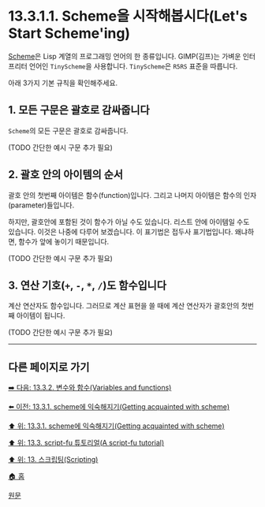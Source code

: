 # 13.3.1.1. Scheme을 시작해봅시다(Let's Start Scheme'ing)
[Scheme](https://en.wikipedia.org/wiki/Scheme_(programming_language))은 Lisp 계열의 프로그래밍 언어의 한 종류입니다. GIMP(김프)는 가벼운 인터프리터 언어인 `TinyScheme`을 사용합니다. `TinyScheme`은 `R5RS` 표준을 따릅니다.

아래 3가지 기본 규칙을 확인해주세요.

## 1. 모든 구문은 괄호로 감싸줍니다
`Scheme`의 모든 구문은 괄호로 감싸줍니다.

(TODO 간단한 예시 구문 추가 필요)

## 2. 괄호 안의 아이템의 순서
괄호 안의 첫번째 아이템은 함수(function)입니다. 그리고 나머지 아이템은 함수의 인자(parameter)들입니다.

하지만, 괄호안에 포함된 것이 함수가 아닐 수도 있습니다. 리스트 안에 아이템일 수도 있습니다. 이것은 나중에 다루어 보겠습니다. 이 표기법은 접두사 표기법입니다. 왜냐하면, 함수가 앞에 놓이기 때문입니다.

(TODO 간단한 예시 구문 추가 필요)

## 3. 연산 기호(`+`, `-`, `*`, `/`)도 함수입니다
계산 연산자도 함수입니다. 그러므로 계산 표현을 쓸 때에 계산 연산자가 괄호안의 첫번째 아이템이 됩니다.

(TODO 간단한 예시 구문 추가 필요)

***

## 다른 페이지로 가기

[➡️ 다음: 13.3.2. 변수와 함수(Variables and functions)](./13-03-02-variables-and-functions.md)

[⬅️ 이전: 13.3.1. scheme에 익숙해지기(Getting acquainted with scheme)](./13-03-01-00-getting-acquainted-with-scheme.md)

[⬆️ 위: 13.3.1. scheme에 익숙해지기(Getting acquainted with scheme)](./13-03-01-00-getting-acquainted-with-scheme.md)

[⬆️ 위: 13.3. script-fu 튜토리얼(A script-fu tutorial)](./13-03-00-a-script-fu-tutorial.md)

[⬆️ 위: 13. 스크립팅(Scripting)](./13-00-scripting.md)

[🏠 홈](./00-home.md)

[원문](https://docs.gimp.org/2.10/ko/gimp-using-script-fu-tutorial.html#gimp-using-script-fu-tutorial-scheme)
